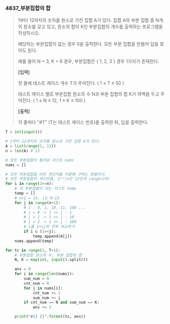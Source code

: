 ### 4837_부분집합의 합

> 1부터 12까지의 숫자를 원소로 가진 집합 A가 있다. 집합 A의 부분 집합 중 N개의 원소를 갖고 있고, 원소의 합이 K인 부분집합의 개수를 출력하는 프로그램을 작성하시오.
>
> 해당하는 부분집합이 없는 경우 0을 출력한다. 모든 부분 집합을 만들어 답을 찾아도 된다.
>  
>
> 예를 들어 N = 3, K = 6 경우, 부분집합은 { 1, 2, 3 } 경우 1가지가 존재한다.
>
>  
>  
>
> **[입력]**
>  
>
> 첫 줄에 테스트 케이스 개수 T가 주어진다. ( 1 ≤ T ≤ 50 )
>  
>
> 테스트 케이스 별로 부분집합 원소의 수 N과 부분 집합의 합 K가 여백을 두고 주어진다. ( 1 ≤ N ≤ 12, 1 ≤ K ≤ 100 )
>
>  
>
> **[출력]**
>  
>
> 각 줄마다 "#T" (T는 테스트 케이스 번호)를 출력한 뒤, 답을 출력한다.



```python
T = int(input())

# 1부터 12까지의 숫자를 원소로 가진 집합 A가 있다.
A = list(range(1, 13))
n = len(A) # 13

# 모든 부분집합이 들어갈 리스트 nums
nums = []

# 모든 부분집합을 비트 연산자를 이용해 구하는 방법이다. 
# 모든 부분집합의 개수만큼, 2¹²(n은 13인데 range니까)
for i in range(1<<n):
    # 각 부분집합이 되는 리스트 temp
    temp = []
    # n+1 = 14, j는 0~13
    for j in range(n+1):
        # i : 0, 1, 10, 11, 100 ...
        # j = 0 -> 1 << j : 1
        # j = 1 -> 1 << j : 10
        # j = 2 -> 1 << j : 100
        # i를 1<<j와 전부 비교하기. 
        if i & (1<<j):
            temp.append(A[j])
    nums.append(temp)

for tc in range(1, T+1):
    # 부분집합 원소의 수, 부분 집합의 합
    N, K = map(int, input().split())

    ans = 0
    for i in range(len(nums)):
        sum_num = 0
        cnt_num = 0
        for j in nums[i]:
            cnt_num += 1
            sum_num += j
        if cnt_num == N and sum_num == K:
            ans += 1

    print("#{} {}".format(tc, ans))
```

